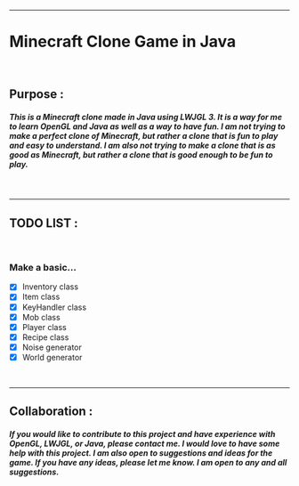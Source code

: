 <hr>

# **Minecraft Clone Game in Java**

<br>

## **Purpose :**

##### This is a Minecraft clone made in Java using LWJGL 3. It is a way for me to learn OpenGL and Java as well as a way to have fun. I am not trying to make a perfect clone of Minecraft, but rather a clone that is fun to play and easy to understand. I am also not trying to make a clone that is as good as Minecraft, but rather a clone that is good enough to be fun to play.

<br>
<hr>

## **TODO LIST :**

<br>

### **Make a basic...**

- [x] Inventory class
- [x] Item class
- [x] KeyHandler class
- [x] Mob class
- [x] Player class
- [x] Recipe class
- [x] Noise generator
- [x] World generator

<br>
<hr>

## **Collaboration :**

##### If you would like to contribute to this project and have experience with OpenGL, LWJGL, or Java, please contact me. I would love to have some help with this project. I am also open to suggestions and ideas for the game. If you have any ideas, please let me know. I am open to any and all suggestions.
